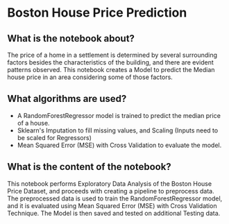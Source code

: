 # Boston House Price Prediction

## What is the notebook about?
The price of a home in a settlement is determined by several surrounding factors besides the characteristics of the building, and there are evident patterns observed. This notebook creates a Model to predict the Median house price in an area considering some of those factors.

## What algorithms are used?
* A RandomForestRegressor model is trained to predict the median price of a house.
* Sklearn's Imputation to fill missing values, and Scaling (Inputs need to be scaled for Regressors)
* Mean Squared Error (MSE) with Cross Validation to evaluate the model.

## What is the content of the notebook?
This notebook performs Exploratory Data Analysis of the Boston House Price Dataset, and proceeds with creating a pipeline to preprocess data. The preprocessed data is used to train the RandomForestRegressor model, and it is evaluated using Mean Squared Error (MSE) with Cross Validation Technique. The Model is then saved and tested on additional Testing data.
